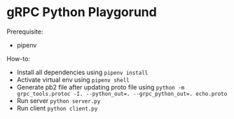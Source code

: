# gRPC Python Playgorund

Prerequisite:
- pipenv

How-to:
- Install all dependencies using `pipenv install`
- Activate virtual env using `pipenv shell`
- Generate pb2 file after updating proto file using `python -m grpc_tools.protoc -I. --python_out=. --grpc_python_out=. echo.proto`
- Run server `python server.py`
- Run client `python client.py`